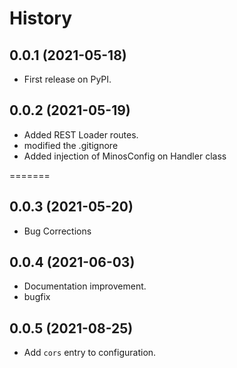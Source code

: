 # History

## 0.0.1 (2021-05-18)

* First release on PyPI.

## 0.0.2 (2021-05-19)

* Added REST Loader routes.
* modified the .gitignore
* Added injection of MinosConfig on Handler class

=======
## 0.0.3 (2021-05-20)

* Bug Corrections

## 0.0.4 (2021-06-03)

* Documentation improvement.
* bugfix

## 0.0.5 (2021-08-25)

* Add `cors` entry to configuration.
